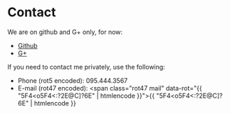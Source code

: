 # Contact #

We are on github and G+ only, for now:

* [Github](http://github.com/rubus)
* [G+](https://plus.google.com/104823089512012142300)

<!--sse-->

If you need to contact me privately, use the following:

* Phone<span class="rot5" data-rot=""> (rot5 encoded)</span>: <span class="rot5" data-rot="095.444.3567">095.444.3567</span>
* E-mail<span class="rot5" data-rot=""> (rot47 encoded)</span>: <span class="rot47 mail" data-rot="{{ "5F4<o5F4<:?2E@C]?6E" | htmlencode }}">{{ "5F4<o5F4<:?2E@C]?6E" | htmlencode }}</span>

<!--/sse-->
